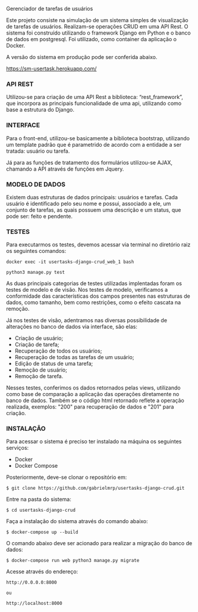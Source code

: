 Gerenciador de tarefas de usuários

Este projeto consiste na simulação de um sistema simples de visualização de tarefas de usuários. Realizam-se operações CRUD em uma API Rest. O sistema foi construído utilizando o framework Django em Python e o banco de dados em postgresql. Foi utilizado, como container da aplicação o Docker.

A versão do sistema em produção pode ser conferida abaixo. 

https://sm-usertask.herokuapp.com/
 
### API REST
Utilizou-se para criação de uma API Rest a biblioteca: “rest_framework”, que incorpora as principais funcionalidade de uma api, utilizando como base a estrutura do Django. 

### INTERFACE

Para o front-end, utilizou-se basicamente a biblioteca bootstrap, utilizando um template padrão que é parametrido de acordo com a entidade a ser tratada: usuário ou tarefa.

Já para as funções de tratamento dos formulários utilizou-se AJAX, chamando a API através de funções em Jquery.

### MODELO DE DADOS

Existem duas estruturas de dados principais: usuários e tarefas. Cada usuário é identificado pelo seu nome e possui, associado a ele, um conjunto de tarefas, as quais possuem uma descrição e um status, que pode ser: feito e pendente.


### TESTES
Para executarmos os testes, devemos acessar via terminal no diretório raiz os seguintes comandos:

```
docker exec -it usertasks-django-crud_web_1 bash
```

```
python3 manage.py test
```

As duas principais categorias de testes utilizadas implentadas foram os testes de modelo e de visão. Nos testes de modelo, verificamos a conformidade das características dos campos presentes nas estruturas de dados, como tamanho, bem como restrições, como o efeito cascata na remoção. 

Já nos testes de visão, adentramos nas diversas possibilidade de alterações no banco de dados via interface, são elas:

- Criação de usuário;
- Criação de tarefa;
- Recuperação de todos os usuários;
- Recuperação de todas as tarefas de um usuário;
- Edição de status de uma tarefa;
- Remoção de usuário;
- Remoção de tarefa.

Nesses testes, conferimos os dados retornados pelas views, utilizando como base de comparação a aplicação das operações diretamente no banco de dados. Também se o código html retornado reflete a operação realizada, exemplos: "200" para recuperação de dados e "201" para criação.

### INSTALAÇÃO
 
Para acessar o sistema é preciso ter instalado na máquina os seguintes serviços: 
- Docker
- Docker Compose

Posteriormente, deve-se clonar o repositório em:

``` 
$ git clone https://github.com/gabrielmrp/usertasks-django-crud.git
```

Entre na pasta do sistema:

```
$ cd usertasks-django-crud
```

Faça a instalação do sistema através do comando abaixo:
  
```  
$ docker-compose up --build
```

O comando abaixo deve ser acionado para realizar a migração do banco de dados:

```
$ docker-compose run web python3 manage.py migrate
```

Acesse através do endereço:
 
```
http://0.0.0.0:8000

ou

http://localhost:8000
```
